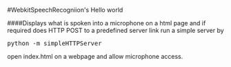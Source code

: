 #WebkitSpeechRecogniion's Hello world

####Displays what is spoken into a microphone on a html page and if required does  HTTP POST to a predefined server link 
run a simple server by 

<pre style="white-space: pre-wrap; 
white-space: -moz-pre-wrap; 
white-space: -pre-wrap; 
white-space: -o-pre-wrap; 
word-wrap: break-word;">
python -m simpleHTTPServer
</pre>

open index.html on a webpage and allow microphone access.
